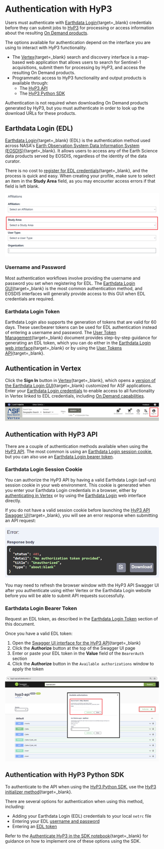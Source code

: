# Authentication with HyP3

Users must authenticate with 
[Earthdata Login](https://urs.earthdata.nasa.gov/ "https://urs.earthdata.nasa.gov/" ){target=_blank} 
credentials before they can submit jobs to [HyP3](../how_it_works.md) for processing or access information 
about the resulting [On Demand products](../products.md "hyp3-docs.asf.alaska.edu/products").

The options available for authentication depend on the interface you are using to interact with HyP3 functionality.

- The [Vertex](https://search.asf.alaska.edu/ "search.asf.alaska.edu" ){target=_blank} search and discovery 
  interface is a map-based web application that allows users to search for Sentinel-1 acquisitions, submit them for 
  processing by HyP3, and access the resulting On Demand products.
- Programmatic access to HyP3 functionality and output products is available through:
    - The [HyP3 API](../using/api.md "hyp3-docs.asf.alaska.edu/using/api")
    - The [HyP3 Python SDK](../using/sdk.md "hyp3-docs.asf.alaska.edu/using/sdk")

Authentication is not required when downloading On Demand products generated by HyP3, but you must 
authenticate in order to look up the download URLs for these products.

## Earthdata Login (EDL)

[Earthdata Login](https://urs.earthdata.nasa.gov/ "https://urs.earthdata.nasa.gov/" ){target=_blank} 
(EDL) is the authentication method used across NASA's 
[Earth Observation System Data Information System (EOSDIS)](https://www.earthdata.nasa.gov/about/esdis/eosdis "www.earthdata.nasa.gov/about/esdis/eosdis" ){target=_blank}. 
It allows users to access any of the Earth Science data products served by EOSDIS, regardless of the 
identity of the data curator.

There is no cost to 
[register for EDL credentials](https://urs.earthdata.nasa.gov/users/new "https://urs.earthdata.nasa.gov/users/new" ){target=_blank}, 
and the process is quick and easy. When creating your profile, make sure to select an item in the **Study Area** 
field, as you may encounter access errors if that field is left blank.

![Select Study Area](../images/select-study-area.png "Select Study Area in EDL Registration")

### Username and Password

Most authentication workflows involve providing the username and password you set when registering for EDL. The 
[Earthdata Login GUI](https://urs.earthdata.nasa.gov/ "urs.earthdata.nasa.gov" ){target=_blank} 
is the most common authentication method, and EOSDIS interfaces will generally provide access to this GUI when 
EDL credentials are required.

### Earthdata Login Token

Earthdata Login also supports the generation of tokens that are valid for 60 days. These user/bearer tokens can be 
used for EDL authentication instead of entering a username and password. The 
[User Token Management](https://urs.earthdata.nasa.gov/documentation/for_users/user_token "urs.earthdata.nasa.gov/documentation/for_users/user_token" ){target=_blank} 
document provides step-by-step guidance for generating an EDL token, which you can do either in the 
[Earthdata Login web interface](https://urs.earthdata.nasa.gov/ "urs.earthdata.nasa.gov/" ){target=_blank} 
or by using the 
[User Tokens API](https://urs.earthdata.nasa.gov/documentation/for_users/user_token#api "urs.earthdata.nasa.gov/documentation/for_users/user_token#api" ){target=_blank}.

## Authentication in Vertex

Click the **Sign In** button in [Vertex](https://search.asf.alaska.edu/ "search.asf.alaska.edu" ){target=_blank}, 
which opens a 
[version of the Earthdata Login GUI](https://urs.earthdata.nasa.gov/oauth/authorize?response_type=code&client_id=BO_n7nTIlMljdvU6kRRB3g&redirect_uri=https://auth.asf.alaska.edu/login "ASF Authorization Login" ){target=_blank} 
customized for ASF applications. Enter your 
[Earthdata Login credentials](#earthdata-login-edl "Jump to the Earthdata Login section of this document") 
to enable access to all functionality in Vertex linked to EDL credentials, including 
[On Demand capabilities](vertex.md "Jump to the On Demand Sentinel-1 Processing in Vertex page").

![Sign In with EDL in Vertex](../images/vertex-sign-in.png "Sign In with Earthdata Login Credentials in Vertex")

## Authentication with HyP3 API

There are a couple of authentication methods available when using the 
[HyP3 API](../using/api.md "hyp3-docs.asf.alaska.edu/using/api"). 
The most common is using an 
[Earthdata Login session cookie](#earthdata-login-session-cookie "Jump to the Earthdata Login Session Cookie section of this document"), 
but you can also use an 
[Earthdata Login bearer token](#earthdata-login-bearer-token "Jump to the Earthdata Login Bearer Token section of this document").

### Earthdata Login Session Cookie

You can authorize the HyP3 API by having a valid Earthdata Login (asf-urs) session cookie in your web environment. 
This cookie is generated when you enter your Earthdata Login credentials in a browser, either by 
[authenticating in Vertex](#authentication-in-vertex "Jump to the Authenticating in Vertex section of this document") 
or by using the 
[Earthdata Login](#username-and-password "Jump to the EDL Username and Password section of this document") 
web interface directly.

If you do not have a valid session cookie before launching the 
[HyP3 API Swagger UI](https://hyp3-api.asf.alaska.edu/ui/ "hyp3-api.asf.alaska.edu/ui" ){target=_blank}, 
you will see an error response when submitting an API request: 

![Authentication Error](../images/authentication-error.png)

You may need to refresh the browser window with the HyP3 API Swagger UI after you authenticate using either Vertex or 
the Earthdata Login website before you will be able to submit API requests successfully.

### Earthdata Login Bearer Token

Request an EDL token, as described in the 
[Earthdata Login Token](#earthdata-login-token "Jump to the Earthdata Login Token section of this document") 
section of this document.

Once you have a valid EDL token: 

1. Open the [Swagger UI interface for the HyP3 API](https://hyp3-api.asf.alaska.edu/ui/ "hyp3-api.asf.alaska.edu/ui" ){target=_blank}
2. Click the **Authorize** button at the top of the Swagger UI page
3. Enter or paste your EDL token in the **Value** field of the `BearerAuth` section
4. Click the **Authorize** button in the `Available authorizations` window to apply the token

![Authorize EDL Token in API](../images/api-authorize.png "Authorize an EDL Token in the HyP3 API")

## Authentication with HyP3 Python SDK

To authenticate to the API when using the 
[HyP3 Python SDK](../using/sdk.md "hyp3-docs.asf.alaska.edu/using/sdk"), 
use the 
[HyP3 initializer method](https://hyp3-docs.asf.alaska.edu/using/sdk_api/#hyp3_sdk.HyP3.__init__ "HyP3 SDK API Reference" ){target=_blank}.

There are several options for authentication when using this method, including:

- Adding your Earthdata Login (EDL) credentials to your local `netrc` file
- Entering your EDL [username and password](#username-and-password "Jump to the Username and Password section of this document")
- Entering an [EDL token](#earthdata-login-token "Jump to the Earthdata Login Token section of this document")

Refer to the 
[Authenticate HyP3 in the SDK notebook](https://github.com/ASFHyP3/hyp3-sdk/blob/main/docs/hyp3_authentication.ipynb "Authenticate HyP3 in the SDK notebook" ){target=_blank} 
for guidance on how to implement one of these options using the SDK.
